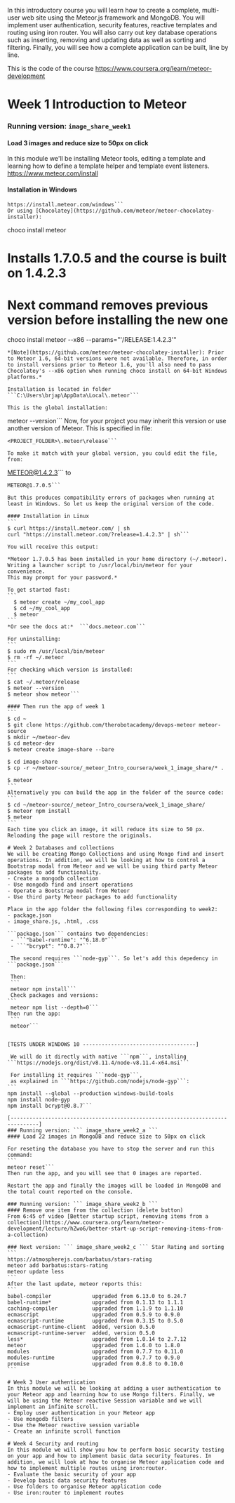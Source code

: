 In this introductory course you will learn how to create a complete, multi-user web site using the Meteor.js framework and MongoDB. You will implement user authentication, security features, reactive templates and routing using iron router. You will also carry out key database operations such as inserting, removing and updating data as well as sorting and filtering. Finally, you will see how a complete application can be built, line by line.

This is the code of the course https://www.coursera.org/learn/meteor-development

# Week 1 Introduction to Meteor
### Running version: ``` image_share_week1 ```
#### Load 3 images and reduce size to 50px on click

In this module we'll be installing Meteor tools, editing a template and learning how to define a template helper and template event listeners.
https://www.meteor.com/install

#### Installation in Windows
```
https://install.meteor.com/windows```
Or using [Chocolatey](https://github.com/meteor/meteor-chocolatey-installer):
```
choco install meteor
# Installs 1.7.0.5 and the course is built on 1.4.2.3

# Next command removes previous version before installing the new one
choco install meteor --x86 --params="'/RELEASE:1.4.2.3'"
```
*[Note](https://github.com/meteor/meteor-chocolatey-installer): Prior to Meteor 1.6, 64-bit versions were not available. Therefore, in order to install versions prior to Meteor 1.6, you'll also need to pass Chocolatey's --x86 option when running choco install on 64-bit Windows platforms.*

Installation is located in folder ```C:\Users\brjap\AppData\Local\.meteor```

This is the global installation:
```
meteor --version```
Now, for your project you may inherit this version or use another version of Meteor. This is specified in file:
```
<PROJECT_FOLDER>\.meteor\release```

To make it match with your global version, you could edit the file, from:
```
METEOR@1.4.2.3```
to
````
METEOR@1.7.0.5```

But this produces compatibility errors of packages when running at least in Windows. So let us keep the original version of the code.

#### Installation in Linux
```
$ curl https://install.meteor.com/ | sh
curl "https://install.meteor.com/?release=1.4.2.3" | sh```

You will receive this output:

*Meteor 1.7.0.5 has been installed in your home directory (~/.meteor).
Writing a launcher script to /usr/local/bin/meteor for your convenience.
This may prompt for your password.*

To get started fast:
```
  $ meteor create ~/my_cool_app
  $ cd ~/my_cool_app
  $ meteor
```
*Or see the docs at:*  ```docs.meteor.com```

For uninstalling:
```
$ sudo rm /usr/local/bin/meteor
$ rm -rf ~/.meteor
```
For checking which version is installed:
```
$ cat ~/.meteor/release
$ meteor --version
$ meteor show meteor```

#### Then run the app of week 1
```
$ cd ~
$ git clone https://github.com/therobotacademy/devops-meteor meteor-source
$ mkdir ~/meteor-dev
$ cd meteor-dev
$ meteor create image-share --bare

$ cd image-share
$ cp -r ~/meteor-source/_meteor_Intro_coursera/week_1_image_share/* .

$ meteor
```
Alternatively you can build the app in the folder of the source code:
```
$ cd ~/meteor-source/_meteor_Intro_coursera/week_1_image_share/
$ meteor npm install
$ meteor
```
Each time you click an image, it will reduce its size to 50 px.
Reloading the page will restore the originals.

# Week 2 Databases and collections
We will be creating Mongo Collections and using Mongo find and insert operations. In addition, we will be looking at how to control a Bootstrap modal from Meteor and we will be using third party Meteor packages to add functionality.
- Create a mongodb collection
- Use mongodb find and insert operations
- Operate a Bootstrap modal from Meteor
- Use third party Meteor packages to add functionality

Place in the app folder the following files corresponding to week2:
- package.json
- image_share.js, .html, .css

```package.json``` contains two dependencies:
 - ```"babel-runtime": "^6.18.0"```
 - ```"bcrypt": "^0.8.7"```

 The second requires ```node-gyp```. So let's add this depedency in ```package.json```

 Then:
 ```
 meteor npm install```
 Check packages and versions:
```
 meteor npm list --depth=0```
Then run the app:
 ```
 meteor```


[TESTS UNDER WINDOWS 10 ------------------------------------]

 We will do it directly with native ```npm```, installing ```https://nodejs.org/dist/v8.11.4/node-v8.11.4-x64.msi```

 For installing it requires ```node-gyp```,
 as explained in ```https://github.com/nodejs/node-gyp```:
```
npm install --global --production windows-build-tools
npm install node-gyp
npm install bcrypt@0.8.7```

[-------------------------------------------------------------------------------]
### Running version: ``` image_share_week2_a ```
#### Load 22 images in MongoDB and reduce size to 50px on click

For reseting the database you have to stop the server and run this command:
```
meteor reset```
Then run the app, and you will see that 0 images are reported.

Restart the app and finally the images will be loaded in MongoDB and the total count reported on the console.

### Running version: ``` image_share_week2_b ```
#### Remove one item from the collection (delete button)
From 6:45 of video [Better startup script, removing items from a collection](https://www.coursera.org/learn/meteor-development/lecture/hZwo6/better-start-up-script-removing-items-from-a-collection)

### Next version: ``` image_share_week2_c ``` Star Rating and sorting
```
https://atmospherejs.com/barbatus/stars-rating
meteor add barbatus:stars-rating
meteor update less
```
After the last update, meteor reports this:
```
babel-compiler             upgraded from 6.13.0 to 6.24.7
babel-runtime*             upgraded from 0.1.13 to 1.1.1
caching-compiler           upgraded from 1.1.9 to 1.1.10
ecmascript                 upgraded from 0.5.9 to 0.9.0
ecmascript-runtime         upgraded from 0.3.15 to 0.5.0
ecmascript-runtime-client  added, version 0.5.0
ecmascript-runtime-server  added, version 0.5.0
less*                      upgraded from 1.0.14 to 2.7.12
meteor                     upgraded from 1.6.0 to 1.8.0
modules                    upgraded from 0.7.7 to 0.11.0
modules-runtime            upgraded from 0.7.7 to 0.9.0
promise                    upgraded from 0.8.8 to 0.10.0
```

# Week 3 User authentication
In this module we will be looking at adding a user authentication to your Meteor app and learning how to use Mongo filters. Finally, we will be using the Meteor reactive Session variable and we will implement an infinite scroll.
- Employ user authentication in your Meteor app
- Use mongodb filters
- Use the Meteor reactive session variable
- Create an infinite scroll function

# Week 4 Security and routing
In this module we will show you how to perform basic security testing on your app and how to implement basic data security features. In addition, we will look at how to organise Meteor application code and how to implement multiple routes using iron:router.
- Evaluate the basic security of your app
- Develop basic data security features
- Use folders to organise Meteor application code
- Use iron:router to implement routes
